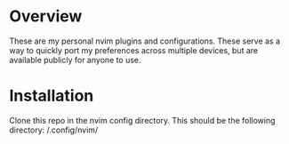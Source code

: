
# Overview

These are my personal nvim plugins and configurations. These serve as a way to quickly port my preferences across multiple devices, but are available publicly for anyone to use.

# Installation

Clone this repo in the nvim config directory. This should be the following directory:
/.config/nvim/


